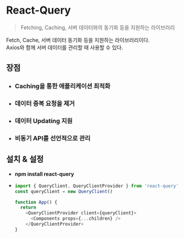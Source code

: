 # React-Query
  > Fetching, Caching, 서버 데이터와의 동기화 등을 지원하는 라이브러리
  
  Fetch, Cache, 서버 데이터 동기화 등을 지원하는 라이브러리이다.  
  Axios와 함께 서버 데이터를 관리할 때 사용할 수 있다.
  
  ## 장점
  - ### Caching을 통한 애플리케이션 최적화
  - ### 데이터 중복 요청을 제거
  - ### 데이터 Updating 지원
  - ### 비동기 API를 선언적으로 관리
  
  ## 설치 & 설정
  - **npm install react-query**  
  
  - ```js
    import { QueryClient, QueryClientProvider } from 'react-query'
    const queryClient = new QueryClient()

    function App() {
      return
        <QueryClientProvider client={queryClient}>
          <Components props={...children} />
        </QueryClientProvider>
    }
    ```
  